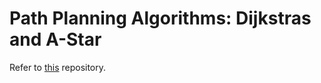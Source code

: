 # Path Planning Algorithms: Dijkstras and A-Star
Refer to [this](https://github.com/anubhavparas/ai-ml-algorithms/tree/master/path_planning_dijkstras_astar) repository.
